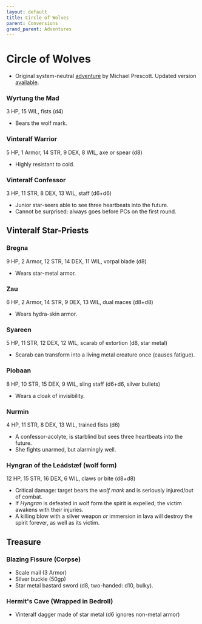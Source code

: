 ```yaml
---
layout: default
title: Circle of Wolves
parent: Conversions
grand_parent: Adventures
---
```


# Circle of Wolves

- Original system-neutral [adventure](http://blog.trilemma.com/2014/07/the-circle-of-wolves.html) by Michael Prescott. Updated version [available](https://www.drivethrurpg.com/product/286792/Trilemma-Adventures-Compendium-Volume-I).   

### Wyrtung the Mad
3 HP, 15 WIL, fists (d4)
- Bears the wolf mark.

### Vinteralf Warrior
5 HP, 1 Armor, 14 STR, 9 DEX, 8 WIL, axe or spear (d8)
- Highly resistant to cold.

### Vinteralf Confessor
3 HP, 11 STR, 8 DEX, 13 WIL, staff (d6+d6)
- Junior star-seers able to see three heartbeats into the future.
- Cannot be surprised: always goes before PCs on the first round.

## Vinteralf Star-Priests
### Bregna
9 HP, 2 Armor, 12 STR, 14 DEX, 11 WIL, vorpal blade (d8)
- Wears star-metal armor.

### Zau
6 HP, 2 Armor, 14 STR, 9 DEX, 13 WIL, dual maces (d8+d8)
- Wears hydra-skin armor.

### Syareen
5 HP, 11 STR, 12 DEX, 12 WIL, scarab of extortion (d8, star metal)
- Scarab can transform into a living metal creature once (causes fatigue).

### Piobaan
8 HP, 10 STR, 15 DEX, 9 WIL, sling staff (d6+d6, silver bullets)
- Wears a cloak of invisibility.

### Nurmin
4 HP, 11 STR, 8 DEX, 13 WIL, trained fists (d6)
- A confessor-acolyte, is starblind but sees three heartbeats into the future.
- She fights unarmed, but alarmingly well.

### Hyngran of the Leádstæf (wolf form)
12 HP, 15 STR, 16 DEX, 6 WIL, claws or bite (d8+d8)
- Critical damage: target bears the _wolf mark_ and is seriously injured/out of combat.
- If _Hyngran_ is defeated in wolf form the spirit is expelled; the victim awakens with their injuries.
- A killing blow with a silver weapon _or_ immersion in lava will destroy the spirit forever, as well as its victim.

## Treasure
### Blazing Fissure (Corpse)
- Scale mail (3 Armor)
- Silver buckle (50gp)
- Star metal bastard sword (d8, two-handed: d10, bulky).

### Hermit's Cave (Wrapped in Bedroll)
- Vinteralf dagger made of star metal (d6 ignores non-metal armor)
